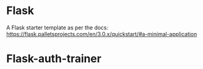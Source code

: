 # Flask

A Flask starter template as per the docs: https://flask.palletsprojects.com/en/3.0.x/quickstart/#a-minimal-application
# Flask-auth-trainer
